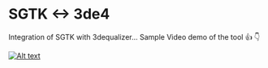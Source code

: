 # SGTK <-> 3de4
Integration of SGTK with 3dequalizer... Sample Video demo of the tool  :+1: :point_down:

[![Alt text](https://img.youtube.com/vi/sv0vfZSmgx4/0.jpg)](https://www.youtube.com/watch?v=sv0vfZSmgx4)
